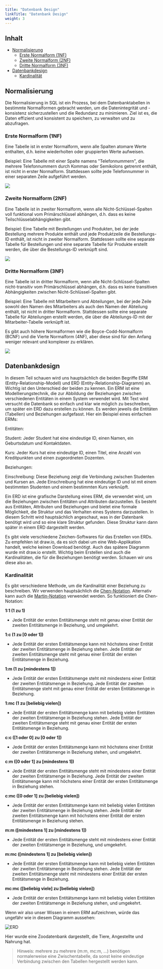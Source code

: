 ```yaml
---
title: "Datenbank Design"
linkTitle: "Datenbank Design"
weight: 3
---
```


## Inhalt
* [Normalisierung](#normalisierung)
  * [Erste Normalform (1NF)](#erste-normalform-1nf)
  * [Zweite Normalform (2NF)](#zweite-normalform-2nf)
  * [Dritte Normalform (3NF)](#dritte-normalform-3nf)
* [Datenbankdesign](#datenbankdesign)
  * [Kardinalität](#kardinalität)


## Normalisierung
Die Normalisierung in SQL ist ein Prozess, bei dem Datenbanktabellen in bestimmte Normalformen gebracht werden, um die
Datenintegrität und -konsistenz sicherzustellen und die Redundanz zu minimieren. Ziel ist es, die Daten effizient und
konsistent zu speichern, zu verwalten und zu abzufragen.

### Erste Normalform (1NF)
Eine Tabelle ist in erster Normalform, wenn alle Spalten atomare Werte enthalten, d.h. keine
wiederholten oder gruppierten Werte aufweisen.

Beispiel: Eine Tabelle mit einer Spalte namens "Telefonnummern", die mehrere Telefonnummern durch Kommas oder Semikolons
getrennt enthält, ist nicht in erster Normalform. Stattdessen sollte jede Telefonnummer in einer separaten Zeile
aufgeführt werden.

![](../images/1.Normalform.png)

### Zweite Normalform (2NF)
Eine Tabelle ist in zweiter Normalform, wenn alle Nicht-Schlüssel-Spalten voll funktional vom
Primärschlüssel abhängen, d.h. dass es keine Teilschlüsselabhängigkeiten gibt.

Beispiel: Eine Tabelle mit Bestellungen und Produkten, bei der jede Bestellung mehrere Produkte enthält und jede
Produktzeile die Bestellungs-ID enthält, ist nicht in zweiter Normalform. Stattdessen sollte eine separate Tabelle
für Bestellungen und eine separate Tabelle für Produkte erstellt werden, die über die Bestellungs-ID verknüpft sind.

![](../images/2.Normalform.png)

### Dritte Normalform (3NF)
Eine Tabelle ist in dritter Normalform, wenn alle Nicht-Schlüssel-Spalten nicht-transitiv vom
Primärschlüssel abhängen, d.h. dass es keine transitiven Abhängigkeiten zwischen Nicht-Schlüssel-Spalten gibt.

Beispiel: Eine Tabelle mit Mitarbeitern und Abteilungen, bei der jede Zeile sowohl den Namen des Mitarbeiters als auch
den Namen der Abteilung enthält, ist nicht in dritter Normalform. Stattdessen sollte eine separate Tabelle für
Abteilungen erstellt werden, die über die Abteilungs-ID mit der Mitarbeiter-Tabelle verknüpft ist.

Es gibt auch höhere Normalformen wie die Boyce-Codd-Normalform (BCNF) und die Vierte Normalform (4NF), aber diese sind
für den Anfang weniger relevant und komplexer zu erklären.

![](../images/3.Normalform.png)

## Datenbankdesign
In diesem Teil schauen wird uns hauptsächlich die beiden Begriffe ERM (Entity-Relationship-Modell) und ERD
(Entity-Relationship-Diagramm) an. Wichtig ist den Unterschied der beiden zu kennen.
Ein ERM ist eine Modellierungstechnik, die zur Abbildung der Beziehungen zwischen verschiedenen Entitäten in
einem System verwendet wird. Mit Text wird versucht die Datenbank so einfach und klar wie möglich zu beschreiben, um 
später ein ERD dazu erstellen zu können. Es werden jeweils die Entitäten (Tabellen) und Beziehungen aufgefasst.
Hier ein Beispiel eines einfachen ERMs:

Entitäten:

Student: Jeder Student hat eine eindeutige ID, einen Namen, ein Geburtsdatum und Kontaktdaten.

Kurs: Jeder Kurs hat eine eindeutige ID, einen Titel, eine Anzahl von Kreditpunkten und einen zugeordneten Dozenten.

Beziehungen:

Einschreibung: Diese Beziehung zeigt die Verbindung zwischen Studenten und Kursen an. Jede Einschreibung hat eine 
eindeutige ID und ist mit einem bestimmten Studenten und einem bestimmten Kurs verknüpft.

Ein ERD ist eine grafische Darstellung eines ERM, die verwendet wird, um die Beziehungen
zwischen Entitäten und Attributen darzustellen. Es besteht aus Entitäten, Attributen und Beziehungen und bietet eine 
formale Möglichkeit, die Struktur und das Verhalten eines Systems darzustellen. In diesem Schritt wird hauptsächlich 
angeschaut, was in der Datenbank benötigt wird und so eine klare Struktur gefunden. Diese Struktur kann dann später in 
einem ERD dargestellt werden.

Es gibt viele verschiedene Zeichen-Softwares für das Erstellen von ERDs. Zu empfehlen ist draw.io, da es sich dabei um
eine Web-Applikation handelt, welche keinen Download benötigt. Auch das spätere Diagramm wurde mit draw.io erstellt. 
Wichtig beim Erstellen sind auch die Kardinalitäten, die für die Beziehungen benötigt werden. Schauen wir uns
diese also an.

### Kardinalität
Es gibt verschiedene Methode, um die Kardinalität einer Beziehung zu beschreiben. Wir verwenden hauptsächlich die 
[Chen-Notation](https://de.wikipedia.org/wiki/Chen-Notation). Alternativ kann auch die 
[Martin-Notation](https://de.wikipedia.org/wiki/Martin-Notation) verwendet werden. So funktioniert die Chen-Notation:

**1:1 (1 zu 1)**
* Jede Entität der ersten Entitätsmenge steht mit genau einer Entität der zweiten Entitätsmenge in Beziehung, und 
umgekehrt.

**1:c (1 zu [0 oder 1])**
* Jede Entität der ersten Entitätsmenge kann mit höchstens einer Entität der zweiten Entitätsmenge in Beziehung stehen. 
Jede Entität der zweiten Entitätsmenge steht mit genau einer Entität der ersten Entitätsmenge in Beziehung.

**1:m (1 zu [mindestens 1])**
* Jede Entität der ersten Entitätsmenge steht mit mindestens einer Entität der zweiten Entitätsmenge in Beziehung. 
Jede Entität der zweiten Entitätsmenge steht mit genau einer Entität der ersten Entitätsmenge in Beziehung.

**1:mc (1 zu [beliebig vielen])**
* Jede Entität der ersten Entitätsmenge kann mit beliebig vielen Entitäten der zweiten Entitätsmenge in Beziehung 
stehen. Jede Entität der zweiten Entitätsmenge steht mit genau einer Entität der ersten Entitätsmenge in Beziehung.

**c:c ([1 oder 0] zu [0 oder 1])**
* Jede Entität der ersten Entitätsmenge kann mit höchstens einer Entität der zweiten Entitätsmenge in Beziehung stehen, 
und umgekehrt.

**c:m ([0 oder 1] zu [mindestens 1])**
* Jede Entität der ersten Entitätsmenge steht mit mindestens einer Entität der zweiten Entitätsmenge in Beziehung. 
Jede Entität der zweiten Entitätsmenge kann mit höchstens einer Entität der ersten Entitätsmenge in Beziehung stehen.

**c:mc ([0 oder 1] zu [beliebig vielen])**
* Jede Entität der ersten Entitätsmenge kann mit beliebig vielen Entitäten der zweiten Entitätsmenge in Beziehung 
stehen. Jede Entität der zweiten Entitätsmenge kann mit höchstens einer Entität der ersten Entitätsmenge in Beziehung 
stehen.

**m:m ([mindestens 1] zu [mindestens 1])**
* Jede Entität der ersten Entitätsmenge steht mit mindestens einer Entität der zweiten Entitätsmenge in Beziehung, 
und umgekehrt.

**m:mc ([mindestens 1] zu [beliebig vielen])**
* Jede Entität der ersten Entitätsmenge kann mit beliebig vielen Entitäten der zweiten Entitätsmenge in Beziehung 
stehen. Jede Entität der zweiten Entitätsmenge steht mit mindestens einer Entität der ersten Entitätsmenge in Beziehung.

**mc:mc ([beliebig viele] zu [beliebig vielen])**
* Jede Entität der ersten Entitätsmenge kann mit beliebig vielen Entitäten der zweiten Entitätsmenge in Beziehung 
stehen, und umgekehrt.

Wenn wir also unser Wissen in einem ERM aufzeichnen, würde das ungefähr wie in diesem Diagramm aussehen:

![ERD](../images/ERD.jpg)

Hier wurde eine Zoodatenbank dargestellt, die Tiere, Angestellte und Nahrung hat.
> Hinweis: mehrere zu mehrere (m:m, mc:m, ...) benötigen normalerweise eine Zwischentabelle, da sonst keine eindeutige
> Verbindung zwischen den Tabellen hergestellt werden kann.